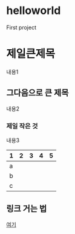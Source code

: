 # helloworld
First project

# 제일큰제목
내용1
## 그다음으로 큰 제목
내용2
### 제일 작은 것
내용3

| 1 | 2 | 3 | 4 | 5 |
|---|---|---|---|---|
| a |   |   |   |   |
| b |   |   |   |   |
| c |   |   |   |   |

## 링크 거는 법
[여기](http:/www.naver.com)
